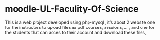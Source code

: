 # moodle-UL-Faculity-Of-Science
This is a web project developed using php-mysql , it’s about 2 website one for the instructors to upload files as pdf courses, sessions, … , and one for the students that can acces to their account and download these files,

  
  
  
